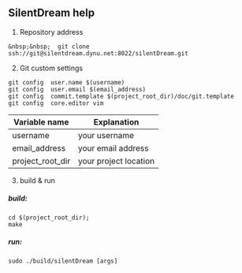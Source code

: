 ## SilentDream help

1. Repository address  
```
&nbsp;&nbsp;  git clone ssh://git@silentdream.dynu.net:8022/silentDream.git
```

2. Git custom settings  

```
git config  user.name $(username)
git config  user.email $(email_address) 
git config  commit.template $(project_root_dir)/doc/git.template   
git config  core.editor vim
```

Variable name | Explanation
--- | ------
username   | your username  
email_address | your email address  
project_root_dir | your project location  


3. build & run


##### build:
```
cd $(project_root_dir);
make
```

##### run:
```
sudo ./build/silentDream [args]
```


